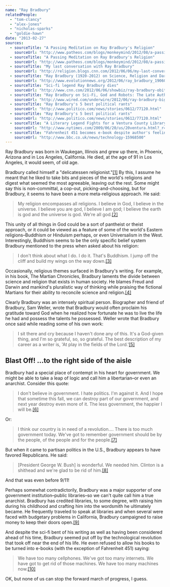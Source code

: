 ```yaml
---
name: "Ray Bradbury"
relatedPeople:
  - "tom-clancy"
  - "alex-jones"
  - "nicholas-sparks"
  - "goldie-hawn"
date: "2013-02-27"
sources:
  - sourceTitle: "A Passing Meditation on Ray Bradbury's Religion"
    sourceUrl: "http://www.patheos.com/blogs/monkeymind/2012/08/a-passing-meditation-on-ray-bradburys-religion.html"
  - sourceTitle: "A Passing Meditation on Ray Bradbury's Religion"
    sourceUrl: "http://www.patheos.com/blogs/monkeymind/2012/08/a-passing-meditation-on-ray-bradburys-religion.html"
  - sourceTitle: "My last conversation with Ray Bradbury"
    sourceUrl: "http://religion.blogs.cnn.com/2012/06/06/my-last-conversation-with-ray-bradbury/"
  - sourceTitle: "Ray Bradbury (1920-2012) on Science, Religion and Darwinism"
    sourceUrl: "http://www.evolutionnews.org/2012/06/ray_bradbury_19060561.html"
  - sourceTitle: "Sci-fi legend Ray Bradbury dies"
    sourceUrl: "http://www.cnn.com/2012/06/06/showbiz/ray-bradbury-obit/index.html"
  - sourceTitle: "Ray Bradbury on Sci-Fi, God and Robots: The Late Author's Biggest Ideas"
    sourceUrl: "http://www.wired.com/underwire/2012/06/ray-bradbury-big-ideas/"
  - sourceTitle: "Ray Bradbury's 5 best political rants"
    sourceUrl: "http://www.politico.com/news/stories/0612/77120.html"
  - sourceTitle: "Ray Bradbury's 5 best political rants"
    sourceUrl: "http://www.politico.com/news/stories/0612/77120.html"
  - sourceTitle: "A Literary Legend Fights for a Ventura County Library"
    sourceUrl: "http://www.nytimes.com/2009/06/20/us/20ventura.html?_r=0"
  - sourceTitle: "Fahrenheit 451 becomes e-book despite author's feelings"
    sourceUrl: "http://www.bbc.co.uk/news/technology-15968500"
---
```


Ray Bradbury was born in Waukegan, Illinois and grew up there, in Phoenix, Arizona and in Los Angeles, California. He died, at the age of 91 in Los Angeles, it would seem, of old age.

Bradbury called himself a "delicatessen religionist."<a class="source-citation" href="http://www.patheos.com/blogs/monkeymind/2012/08/a-passing-meditation-on-ray-bradburys-religion.html" title="A Passing Meditation on Ray Bradbury&apos;s Religion">[1]</a> By this, I assume he meant that he liked to take bits and pieces of the world's religions and digest what seemed the most agreeable, leaving out the rest. Some might say this is non-committal, a cop-out, picking-and-choosing, but for Bradbury, it seems to have been a more meta-religious approach. He said:

>My religion encompasses all religions. I believe in God, I believe in the universe. I believe you are god, I believe I am god; I believe the earth is god and the universe is god. We're all god.<a class="source-citation" href="http://www.patheos.com/blogs/monkeymind/2012/08/a-passing-meditation-on-ray-bradburys-religion.html" title="A Passing Meditation on Ray Bradbury&apos;s Religion">[2]</a>

This unity of all things in God could be a sort of pantheist or theist approach, or it could be viewed as a feature of some of the world's Eastern religions–Buddhism or Hinduism perhaps, or even Universalism in the West. Interestingly, Buddhism seems to be the only specific belief system Bradbury mentioned to the press when asked about his religion:

>I don't think about what I do. I do it. That's Buddhism. I jump off the cliff and build my wings on the way down.<a class="source-citation" href="http://religion.blogs.cnn.com/2012/06/06/my-last-conversation-with-ray-bradbury/" title="My last conversation with Ray Bradbury">[3]</a>

Occasionally, religious themes surfaced in Bradbury's writing. For example, in his book, The Martian Chronicles, Bradbury laments the divide between science and religion that exists in human society. He blames Freud and Darwin and mankind's pluralistic way of thinking while praising the fictional Martians for their ability to reconcile science and religion.<a class="source-citation" href="http://www.evolutionnews.org/2012/06/ray_bradbury_19060561.html" title="Ray Bradbury (1920-2012) on Science, Religion and Darwinism">[4]</a>

Clearly Bradbury was an intensely spiritual person. Biographer and friend of Bradbury, Sam Weller, wrote that Bradbury would often proclaim his gratitude toward God when he realized how fortunate he was to live the life he had and possess the talents he possessed. Weller wrote that Bradbury once said while reading some of his own work:

>I sit there and cry because I haven't done any of this. It's a God-given thing, and I'm so grateful, so, so grateful. The best description of my career as a writer is, 'At play in the fields of the Lord.'<a class="source-citation" href="http://www.cnn.com/2012/06/06/showbiz/ray-bradbury-obit/index.html" title="Sci-fi legend Ray Bradbury dies">[5]</a>

## 

## Blast Off! …to the right side of the aisle

Bradbury had a special place of contempt in his heart for government. We might be able to take a leap of logic and call him a libertarian–or even an anarchist. Consider this quote:

>I don't believe in government. I hate politics. I'm against it. And I hope that sometime this fall, we can destroy part of our government, and next year destroy even more of it. The less government, the happier I will be.<a class="source-citation" href="http://www.wired.com/underwire/2012/06/ray-bradbury-big-ideas/" title="Ray Bradbury on Sci-Fi, God and Robots: The Late Author&apos;s Biggest Ideas">[6]</a>

Or:

>I think our country is in need of a revolution…. There is too much government today. We've got to remember government should be by the people, of the people and for the people.<a class="source-citation" href="http://www.politico.com/news/stories/0612/77120.html" title="Ray Bradbury&apos;s 5 best political rants">[7]</a>

But when it came to partisan politics in the U.S., Bradbury appears to have favored Republicans. He said:

>[President George W. Bush] is wonderful. We needed him. Clinton is a shithead and we're glad to be rid of him.<a class="source-citation" href="http://www.politico.com/news/stories/0612/77120.html" title="Ray Bradbury&apos;s 5 best political rants">[8]</a>

And that was even before 9/11!

Perhaps somewhat contradictorily, Bradbury was a major supporter of one government institution–public libraries–so we can't quite call him a true anarchist. Bradbury has credited libraries, to some degree, with raising him during his childhood and crafting him into the wordsmith he ultimately became. He frequently traveled to speak at libraries and when several were faced with budgetary problems in California, Bradbury campaigned to raise money to keep their doors open.<a class="source-citation" href="http://www.nytimes.com/2009/06/20/us/20ventura.html?_r=0" title="A Literary Legend Fights for a Ventura County Library">[9]</a>

And despite the sci-fi bent of his writing as well as having been considered ahead of his time, Bradbury seemed put off by the technological revolution that took off near the end of his life. He even refused to allow his books to be turned into e-books (with the exception of Fahrenheit 451) saying:

>We have too many cellphones. We've got too many internets. We have got to get rid of those machines. We have too many machines now.<a class="source-citation" href="http://www.bbc.co.uk/news/technology-15968500" title="Fahrenheit 451 becomes e-book despite author&apos;s feelings">[10]</a>

OK, but none of us can stop the forward march of progress, I guess.